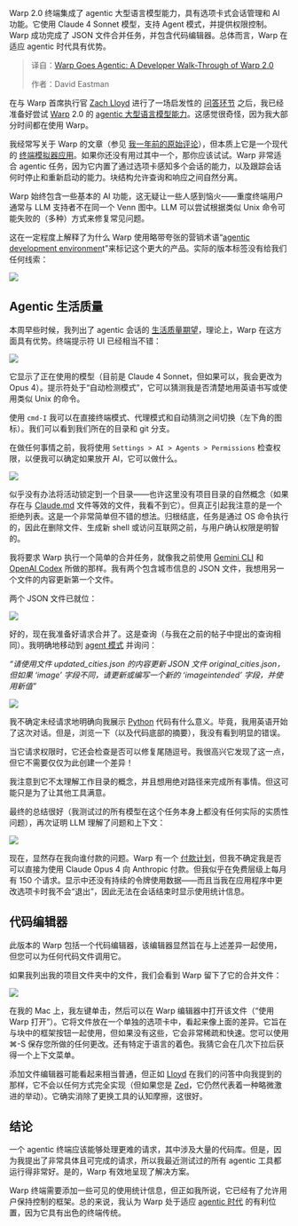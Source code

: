 <!--
title: Warp Agentic破界：Warp 2.0开发者全景透视
cover: https://cdn.thenewstack.io/media/2025/07/d3dc7b1b-getty-images-itaxr436zou-unsplashb.jpg
summary: Warp 2.0 终端集成了 agentic 大型语言模型能力，具有选项卡式会话管理和 AI 功能。它使用 Claude 4 Sonnet 模型，支持 Agent 模式，并提供权限控制。Warp 成功完成了 JSON 文件合并任务，并包含代码编辑器。总体而言，Warp 在适应 agentic 时代具有优势。
-->

Warp 2.0 终端集成了 agentic 大型语言模型能力，具有选项卡式会话管理和 AI 功能。它使用 Claude 4 Sonnet 模型，支持 Agent 模式，并提供权限控制。Warp 成功完成了 JSON 文件合并任务，并包含代码编辑器。总体而言，Warp 在适应 agentic 时代具有优势。

> 译自：[Warp Goes Agentic: A Developer Walk-Through of Warp 2.0](https://thenewstack.io/warp-goes-agentic-a-developer-walk-through-of-warp-2-0/)
> 
> 作者：David Eastman

在与 Warp 首席执行官 [Zach Lloyd](https://www.linkedin.com/in/zachlloyd) 进行了一场启发性的 [问答环节](https://thenewstack.io/qa-how-warp-2-0-compares-to-claude-code-and-gemini-cli/) 之后，我已经准备好尝试 [Warp](https://www.warp.dev/) 2.0 的 [agentic 大型语言模型能力](https://www.warp.dev/blog/reimagining-coding-agentic-development-environment)。这感觉很奇怪，因为我大部分时间都在使用 Warp。

我经常写关于 Warp 的文章（参见 [我一年前的原始评论](https://thenewstack.io/a-review-of-warp-another-rust-based-terminal/)），但本质上它是一个现代的 [终端模拟器应用](https://thenewstack.io/warp-vs-ghostty-which-terminal-app-meets-your-dev-needs/)。如果你还没有用过其中一个，那你应该试试。Warp 非常适合 agentic 任务，因为它内置了通过选项卡感知多个会话的能力，以及跟踪会话何时停止和重新启动的能力。块结构允许查询和响应之间自然分离。

Warp 始终包含一些基本的 AI 功能，这无疑让一些人感到恼火——重度终端用户通常与 LLM 支持者不在同一个 Venn 图中。LLM 可以尝试根据类似 Unix 命令可能失败的（多种）方式来修复常见问题。

这在一定程度上解释了为什么 Warp 使用略带夸张的营销术语“[agentic development environmen](https://thenewstack.io/agentic-ai-is-quietly-replacing-developers)t”来标记这个更大的产品。实际的版本标签没有给我们任何线索：

[![](https://cdn.thenewstack.io/media/2025/07/ee36a530-image-1024x584.png)](https://cdn.thenewstack.io/media/2025/07/ee36a530-image-1024x584.png)

## Agentic 生活质量

本周早些时候，我列出了 agentic 会话的 [生活质量期望](https://thenewstack.io/expectations-for-agentic-coding-tools-testing-gemini-cli/)，理论上，Warp 在这方面具有优势。终端提示符 UI 已经相当不错：

[![](https://cdn.thenewstack.io/media/2025/07/d5e7d731-image-1-1024x416.png)](https://cdn.thenewstack.io/media/2025/07/d5e7d731-image-1-1024x416.png)

它显示了正在使用的模型（目前是 Claude 4 Sonnet，但如果可以，我会更改为 Opus 4）。提示符处于“自动检测模式”，它可以猜测我是否清楚地用英语书写或使用类似 Unix 的命令。

使用 `cmd-I` 我可以在直接终端模式、代理模式和自动猜测之间切换（左下角的图标）。我们可以看到我们所在的目录和 git 分支。

在做任何事情之前，我将使用 `Settings > AI > Agents > Permissions` 检查权限，以便我可以确定如果放开 AI，它可以做什么。

[![](https://cdn.thenewstack.io/media/2025/07/d18f16ba-image-2-1024x651.png)](https://cdn.thenewstack.io/media/2025/07/d18f16ba-image-2-1024x651.png)

似乎没有办法将活动锁定到一个目录——也许这里没有项目目录的自然概念（如果存在与 [Claude.md](http://claude.md/) 文件等效的文件，我看不到它）。但真正引起我注意的是一个拒绝列表。这是一个非常简单但不错的想法。归根结底，任务是通过 OS 命令执行的，因此在删除文件、生成新 shell 或访问互联网之前，与用户确认权限是明智的。

我将要求 Warp 执行一个简单的合并任务，就像我之前使用 [Gemini CLI](https://thenewstack.io/expectations-for-agentic-coding-tools-testing-gemini-cli/) 和 [OpenAI Codex](https://thenewstack.io/testing-openai-codex-and-comparing-it-to-claude-code/) 所做的那样。我有两个包含城市信息的 JSON 文件，我想用另一个文件的内容更新第一个文件。

两个 JSON 文件已就位：

[![](https://cdn.thenewstack.io/media/2025/07/b82325f5-image-4-1024x396.png)](https://cdn.thenewstack.io/media/2025/07/b82325f5-image-4-1024x396.png)

好的，现在我准备好请求合并了。这是查询（与我在之前的帖子中提出的查询相同）。我明确地移动到 [agent 模式](https://thenewstack.io/warp-goes-agentic-a-developer-walk-through-of-warp-2-0/) 并询问：

*“请使用文件 updated\_cities.json 的内容更新 JSON 文件 original\_cities.json，但如果 ‘image’ 字段不同，请更新或编写一个新的 ‘imageintended’ 字段，并使用新值”*

[![](https://cdn.thenewstack.io/media/2025/07/337e9fe3-image-5-1024x588.png)](https://cdn.thenewstack.io/media/2025/07/337e9fe3-image-5-1024x588.png)

我不确定未经请求地明确向我展示 [Python](https://roadmap.sh/python) 代码有什么意义。毕竟，我用英语开始了这次对话。但是，浏览一下（以及代码底部的摘要），我没有看到明显的错误。

当它请求权限时，它还会检查是否可以修复尾随逗号。我很高兴它发现了这一点，但它不需要仅仅为此创建一个差异！

我注意到它不太理解工作目录的概念，并且想用绝对路径来完成所有事情。但这可能只是为了让其他工具满意。

最终的总结很好（我测试过的所有模型在这个任务本身上都没有任何实际的实质性问题），再次证明 LLM 理解了问题和上下文：

[![](https://cdn.thenewstack.io/media/2025/07/423d60fe-image-7.png)](https://cdn.thenewstack.io/media/2025/07/423d60fe-image-7.png)

现在，显然存在我向谁付款的问题。Warp 有一个 [付款计划](https://www.warp.dev/pricing)，但我不确定我是否可以直接为使用 Claude Opus 4 向 Anthropic 付款。但我似乎在免费层级上每月有 150 个请求。显示中还没有持续的令牌使用数据——而且当我在应用程序中更改选项卡时我不会“退出”，因此无法在会话结束时显示使用统计信息。

## 代码编辑器

此版本的 Warp 包括一个代码编辑器，该编辑器显然旨在与上述差异一起使用，但您可以为任何代码文件调用它。

如果我列出我的项目文件夹中的文件，我们会看到 Warp 留下了它的合并文件：

[![](https://cdn.thenewstack.io/media/2025/07/f5fbdab5-image-8-1024x216.png)](https://cdn.thenewstack.io/media/2025/07/f5fbdab5-image-8-1024x216.png)

在我的 Mac 上，我左键单击，然后可以在 Warp 编辑器中打开该文件（“使用 Warp 打开”）。它将文件放在一个单独的选项卡中，看起来像上面的差异。它旨在与块中的框架按钮一起使用，但如果没有这些，它会非常稀疏和快速。您可以使用 ⌘-S 保存您所做的任何更改。还有特定于语言的着色。我猜它会在几次下拉后获得一个上下文菜单。

添加文件编辑器可能看起来相当普通，但正如 [Lloyd](https://www.linkedin.com/in/zachlloyd) 在我们的问答中向我提到的那样，它不会以任何方式完全实现（但如果您是 [Zed](https://thenewstack.io/an-introduction-to-zed-ai-and-how-it-compares-to-cursor-ai/)，它仍然代表着一种略微激进的举动）。它确实消除了更换工具的认知摩擦，这很好。

## 结论

一个 agentic 终端应该能够处理更难的请求，其中涉及大量的代码库。但是，因为我提出了非常具体且可完成的请求，所以我最近测试过的所有 agentic 工具都运行得非常好。是的，Warp 有效地呈现了解决方案。

Warp 终端需要添加一些可见的使用统计信息，但正如我所说，它已经有了允许用户保持控制的框架。总的来说，我认为 Warp 处于适应 [agentic 时代](https://thenewstack.io/qa-how-warp-2-0-compares-to-claude-code-and-gemini-cli/) 的有利位置，因为它具有出色的终端传统。